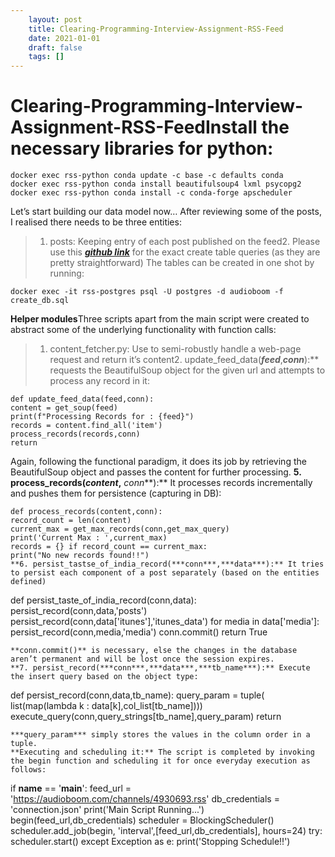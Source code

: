 ```yaml
---
 	layout: post
 	title: Clearing-Programming-Interview-Assignment-RSS-Feed
 	date: 2021-01-01
 	draft: false
 	tags: []
---
```


# Clearing-Programming-Interview-Assignment-RSS-FeedInstall the necessary libraries for python:
```
docker exec rss-python conda update -c base -c defaults conda
docker exec rss-python conda install beautifulsoup4 lxml psycopg2
docker exec rss-python conda install -c conda-forge apscheduler
```
Let’s start building our data model now…
After reviewing some of the posts, I realised there needs to be three entities:
> 1. posts: Keeping entry of each post published on the feed2.
Please use this ***[github link](https://github.com/vintageplayer/RSS-Parser/blob/master/create_db.sql)*** for the exact create table queries (as they are pretty straightforward)
The tables can be created in one shot by running:
```
docker exec -it rss-postgres psql -U postgres -d audioboom -f create_db.sql
```
**Helper modules**Three scripts apart from the main script were created to abstract some of the underlying functionality with function calls:
> 1. content_fetcher.py: Use to semi-robustly handle a web-page request and return it’s content2.
update_feed_data(***feed***,***conn***):** requests the BeautifulSoup object for the given url and attempts to process any record in it:
```
def update_feed_data(feed,conn):
content = get_soup(feed)
print(f"Processing Records for : {feed}")
records = content.find_all('item')
process_records(records,conn)
return
```
Again, following the functional paradigm, it does its job by retrieving the BeautifulSoup object and passes the content for further processing.
**5. process_records(***content***,** *conn***):** It processes records incrementally and pushes them for persistence (capturing in DB):
```
def process_records(content,conn):
record_count = len(content)
current_max = get_max_records(conn,get_max_query)
print('Current Max : ',current_max)
records = {} if record_count == current_max:
print("No new records found!!")
**6. persist_tastse_of_india_record(***conn***,***data***):** It tries to persist each component of a post separately (based on the entities defined)
```
def persist_taste_of_india_record(conn,data):
persist_record(conn,data,'posts')
persist_record(conn,data['itunes'],'itunes_data')
for media in data['media']:
persist_record(conn,media,'media')
conn.commit()
return True
```
**conn.commit()** is necessary, else the changes in the database aren’t permanent and will be lost once the session expires.
**7. persist_record(***conn***,***data***,***tb_name***):** Execute the insert query based on the object type:
```
def persist_record(conn,data,tb_name):
query_param = tuple(
list(map(lambda k : data[k],col_list[tb_name]))) execute_query(conn,query_strings[tb_name],query_param)
return
```
***query_param*** simply stores the values in the column order in a tuple.
**Executing and scheduling it:** The script is completed by invoking the begin function and scheduling it for once everyday execution as follows:
```
if __name__ == '__main__':
feed_url = 'https://audioboom.com/channels/4930693.rss'
db_credentials = 'connection.json' print('Main Script Running...')
begin(feed_url,db_credentials)
scheduler = BlockingScheduler()
scheduler.add_job(begin, 'interval',[feed_url,db_credentials], hours=24) try:
scheduler.start()
except Exception as e:
print('Stopping Schedule!!')
